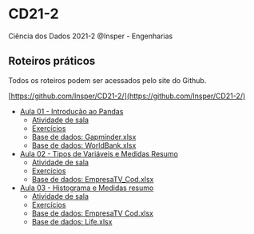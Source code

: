 # CD21-2
Ciência dos Dados 2021-2 @Insper - Engenharias

## Roteiros práticos

Todos os roteiros podem ser acessados pelo site do Github.

[https://github.com/Insper/CD21-2/](https://github.com/Insper/CD21-2/)

- [Aula 01 - Introdução ao Pandas](./aula01)
    - [Atividade de sala](./aula01/Aula01_Atividade_ExploratoriaManipularDF.ipynb)
    - [Exercícios](./aula01/Aula01_Exercicios_ExploratoriaManipularDF.ipynb)
    - [Base de dados: Gapminder.xlsx](./aula01/Gapminder.xlsx)
    - [Base de dados: WorldBank.xlsx](./aula01/WorldBank.xlsx)
- [Aula 02 - Tipos de Variáveis e Medidas Resumo](./aula02)
    - [Atividade de sala](./aula02/Aula02-Atividade_PandasETiposDeVariaveis.ipynb)
    - [Exercícios](./aula02/Aula02-Exercicios_PandasETiposDeVariaveis.ipynb)
    - [Base de dados: EmpresaTV_Cod.xlsx](./aula02/EmpresaTV_Cod.xlsx)
- [Aula 03 - Histograma e Medidas resumo](./aula03)
    - [Atividade de sala](./aula03/Aula03_Atividade_ExplorandoVariáveisQuantitativas_TV.ipynb)
    - [Exercícios](./aula03/Aula03_Exercicio_ExplorandoVariáveisQuantitativas_LIFE.ipynb)
    - [Base de dados: EmpresaTV Cod.xlsx](./aula03/EmpresaTV%20Cod.xlsx)
    - [Base de dados: Life.xlsx](./aula03/Life.xlsx)


